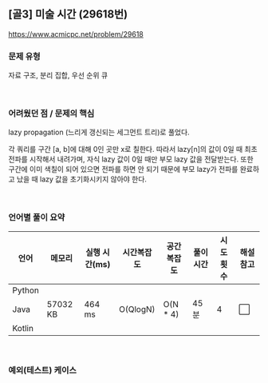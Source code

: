## [골3] 미술 시간 (29618번)

https://www.acmicpc.net/problem/29618

### 문제 유형

자료 구조, 분리 집합, 우선 순위 큐

<br>

### 어려웠던 점 / 문제의 핵심

lazy propagation (느리게 갱신되는 세그먼트 트리)로 풀었다.

각 쿼리를 구간 [a, b]에 대해 0인 곳만 x로 칠한다. 따라서 lazy[n]의 값이 0일 때 최초 전파를 시작해서 내려가며, 자식 lazy 값이 0일 때만 부모 lazy 값을 전달받는다. 또한 구간에 이미 색칠이 되어 있으면 전파를 하면 안 되기 때문에 부모 lazy가 전파를 완료하고 났을 때 lazy 값을 초기화시키지 않아야 한다.

<br>

### 언어별 풀이 요약

| 언어   | 메모리   | 실행 시간(ms) | 시간복잡도 | 공간복잡도 | 풀이 시간 | 시도 횟수 | 해설 참고            |
| ------ | -------- | ------------- | ---------- | ---------- | --------- | --------- | -------------------- |
| Python |          |               |            |            |           |           |                      |
| Java   | 57032 KB | 464 ms        | O(QlogN)   | O(N * 4)   | 45분      | 4         | :white_large_square: |
| Kotlin |          |               |            |            |           |           |                      |

<br>

### 예외(테스트) 케이스

```
```

